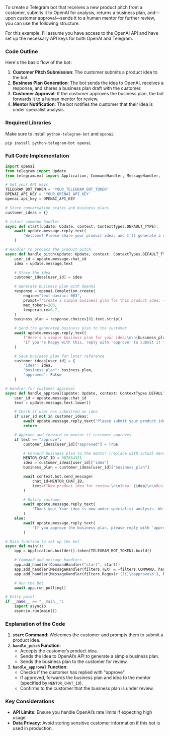 
To create a Telegram bot that receives a new product pitch from a customer, submits it to OpenAI for analysis, returns a business plan, and—upon customer approval—sends it to a human mentor for further review, you can use the following structure.

For this example, I'll assume you have access to the OpenAI API and have set up the necessary API keys for both OpenAI and Telegram.

### Code Outline

Here's the basic flow of the bot:

1. **Customer Pitch Submission**: The customer submits a product idea to the bot.
2. **Business Plan Generation**: The bot sends the idea to OpenAI, receives a response, and shares a business plan draft with the customer.
3. **Customer Approval**: If the customer approves the business plan, the bot forwards it to a human mentor for review.
4. **Mentor Notification**: The bot notifies the customer that their idea is under specialist analysis.

### Required Libraries

Make sure to install `python-telegram-bot` and `openai`:

```bash
pip install python-telegram-bot openai
```

### Full Code Implementation

```python
import openai
from telegram import Update
from telegram.ext import Application, CommandHandler, MessageHandler, filters, ContextTypes

# Set your API keys
TELEGRAM_BOT_TOKEN = 'YOUR_TELEGRAM_BOT_TOKEN'
OPENAI_API_KEY = 'YOUR_OPENAI_API_KEY'
openai.api_key = OPENAI_API_KEY

# Store conversation states and business plans
customer_ideas = {}

# /start command handler
async def start(update: Update, context: ContextTypes.DEFAULT_TYPE):
    await update.message.reply_text(
        "Welcome! Please share your product idea, and I'll generate a simple business plan for it."
    )

# Handler to process the product pitch
async def handle_pitch(update: Update, context: ContextTypes.DEFAULT_TYPE):
    user_id = update.message.chat_id
    idea = update.message.text

    # Store the idea
    customer_ideas[user_id] = idea

    # Generate business plan with OpenAI
    response = openai.Completion.create(
        engine="text-davinci-003",
        prompt=f"Create a simple business plan for this product idea: {idea}",
        max_tokens=200,
        temperature=0.7,
    )
    business_plan = response.choices[0].text.strip()

    # Send the generated business plan to the customer
    await update.message.reply_text(
        f"Here's a simple business plan for your idea:\n\n{business_plan}\n\n"
        "If you're happy with this, reply with 'approve' to submit it for specialist analysis."
    )

    # Save business plan for later reference
    customer_ideas[user_id] = {
        "idea": idea,
        "business_plan": business_plan,
        "approved": False
    }

# Handler for customer approval
async def handle_approval(update: Update, context: ContextTypes.DEFAULT_TYPE):
    user_id = update.message.chat_id
    text = update.message.text.lower()

    # Check if user has submitted an idea
    if user_id not in customer_ideas:
        await update.message.reply_text("Please submit your product idea first.")
        return

    # Approve and forward to mentor if customer approves
    if text == "approve":
        customer_ideas[user_id]["approved"] = True

        # Forward business plan to the mentor (replace with actual mentor's chat ID)
        MENTOR_CHAT_ID = 987654321
        idea = customer_ideas[user_id]["idea"]
        business_plan = customer_ideas[user_id]["business_plan"]

        await context.bot.send_message(
            chat_id=MENTOR_CHAT_ID,
            text=f"New product idea for review:\n\nIdea: {idea}\n\nBusiness Plan:\n{business_plan}"
        )

        # Notify customer
        await update.message.reply_text(
            "Thank you! Your idea is now under specialist analysis. We'll update you soon."
        )
    else:
        await update.message.reply_text(
            "If you approve the business plan, please reply with 'approve' to submit it."
        )

# Main function to set up the bot
async def main():
    app = Application.builder().token(TELEGRAM_BOT_TOKEN).build()

    # Command and message handlers
    app.add_handler(CommandHandler("start", start))
    app.add_handler(MessageHandler(filters.TEXT & ~filters.COMMAND, handle_pitch))
    app.add_handler(MessageHandler(filters.Regex(r'(?i)\bapprove\b'), handle_approval))

    # Run the bot
    await app.run_polling()

# Entry point
if __name__ == "__main__":
    import asyncio
    asyncio.run(main())
```

### Explanation of the Code

1. **`start` Command**: Welcomes the customer and prompts them to submit a product idea.
2. **`handle_pitch` Function**:
   - Accepts the customer’s product idea.
   - Sends the idea to OpenAI’s API to generate a simple business plan.
   - Sends the business plan to the customer for review.
3. **`handle_approval` Function**:
   - Checks if the customer has replied with "approve".
   - If approved, forwards the business plan and idea to the mentor (specified by `MENTOR_CHAT_ID`).
   - Confirms to the customer that the business plan is under review.

### Key Considerations

- **API Limits**: Ensure you handle OpenAI’s rate limits if expecting high usage.
- **Data Privacy**: Avoid storing sensitive customer information if this bot is used in production.
